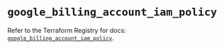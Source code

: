 # `google_billing_account_iam_policy`

Refer to the Terraform Registry for docs: [`google_billing_account_iam_policy`](https://registry.terraform.io/providers/hashicorp/google/6.31.0/docs/resources/billing_account_iam_policy).
